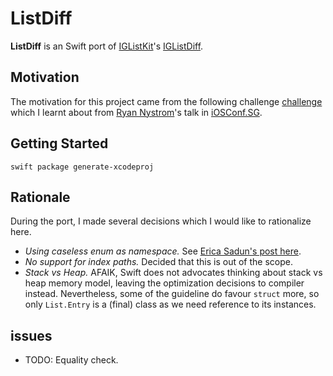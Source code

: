 # ListDiff

__ListDiff__ is an Swift port of [IGListKit](https://github.com/Instagram/IGListKit)'s [IGListDiff](https://github.com/Instagram/IGListKit/blob/cdc796746adf95d9a9ae78379a29cddf50c9f738/Source/IGListDiff.mm).

## Motivation

The motivation for this project came from the following challenge [challenge](https://github.com/Instagram/IGListKit/issues/76) which I learnt about from [Ryan Nystrom](https://twitter.com/_ryannystrom)'s talk in [iOSConf.SG](http://iosconf.sg).

## Getting Started

```
swift package generate-xcodeproj
```

## Rationale

During the port, I made several decisions which I would like to rationalize here.

- _Using caseless enum as namespace._ See [Erica Sadun's post here](http://ericasadun.com/2016/07/18/dear-erica-no-case-enums/).
- _No support for index paths._ Decided that this is out of the scope.
- _Stack vs Heap._ AFAIK, Swift does not advocates thinking about stack vs heap memory model, leaving the optimization decisions to compiler instead. Nevertheless, some of the guideline do favour `struct` more, so only `List.Entry` is a (final) class as we need reference to its instances.

## issues

- TODO: Equality check.
